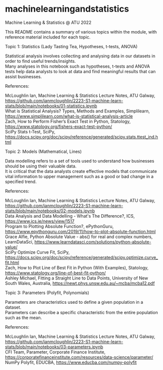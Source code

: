 # machinelearningandstatistics
Machine Learning &amp; Statistics @ ATU 2022

This README contains a summary of various topics within the module, with reference material included for each topic.  

Topic 1: Statistics (Lady Tasting Tea, Hypotheses, t-tests, ANOVA)  

Statistical analysis involves collecting and analysing data in our datasets in order to find useful trends/insights.  
Many analyses in this notebook such as hypotheses, t-tests and ANOVA tests help data analysts to look at data and find meaningful results that can assist businesses.  

References:  

McLoughlin Ian, Machine Learning & Statistics Lecture Notes, ATU Galway, https://github.com/ianmcloughlin/2223-S1-machine-learn-stats/blob/main/notebooks/01-statistics.ipynb  
What is Statistical Analysis? Types, Methods and Examples, Simplilearn, https://www.simplilearn.com/what-is-statistical-analysis-article  
Zach, How to Perform Fisher’s Exact Test in Python, Statology, https://www.statology.org/fishers-exact-test-python/  
SciPy Stats t-Test, SciPy, https://docs.scipy.org/doc/scipy/reference/generated/scipy.stats.ttest_ind.html  

Topic 2: Models (Mathematical, Lines)  

Data modelling refers to a set of tools used to understand how businesses should be using their valuable data.  
It is critical that the data analysts create effective models that communicate vital information to upper management such as a good or bad change in a specified trend.  

References:  

McLoughlin Ian, Machine Learning & Statistics Lecture Notes, ATU Galway, https://github.com/ianmcloughlin/2223-S1-machine-learn-stats/blob/main/notebooks/02-models.ipynb  
Data Analysis and Data Modelling - What's The Difference?, ICS, https://www.ics.ie/news/view/1517  
Program to Plotting Absolute Function?, ePythonGuru, https://www.epythonguru.com/2019/11/how-to-plot-absolute-function.html  
Grace Alfie, Python Absolute Value - abs() for real and complex numbers, LearnDataSci, https://www.learndatasci.com/solutions/python-absolute-value/  
SciPy Optimize Curve Fit, SciPy, https://docs.scipy.org/doc/scipy/reference/generated/scipy.optimize.curve_fit.html  
Zach, How to Plot Line of Best Fit in Python (With Examples), Statology, https://www.statology.org/line-of-best-fit-python/  
Ashley Michael, Fitting a Straight Line to Data Points, University of New South Wales, Australia, https://newt.phys.unsw.edu.au/~mcba/mcba12.pdf  

Topic 3: Parameters (Polyfit, Polynomials)  

Parameters are characteristics used to define a given population in a dataset.  
Parameters can describe a specific characteristic from the entire population such as the mean.  

References:  

McLoughlin Ian, Machine Learning & Statistics Lecture Notes, ATU Galway, https://github.com/ianmcloughlin/2223-S1-machine-learn-stats/blob/main/notebooks/03-parameters.ipynb  
CFI Team, Parameter, Corporate Finance Institute, https://corporatefinanceinstitute.com/resources/data-science/parameter/  
NumPy Polyfit, EDUCBA, https://www.educba.com/numpy-polyfit  